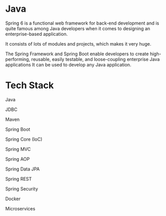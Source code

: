 # Java
<p>
Spring 6 is a functional web framework for back-end development and is quite famous among Java developers when it comes to designing an enterprise-based application.

It consists of lots of modules and projects, which makes it very huge.

The Spring Framework and Spring Boot enable developers to create high-performing, reusable, easily testable, and loose-coupling enterprise Java applications
It can be used to develop any Java application.
</p>

# Tech Stack 
Java

JDBC

Maven

Spring Boot

Spring Core (IoC)

Spring MVC

Spring AOP

Spring Data JPA

Spring REST

Spring Security

Docker

Microservices